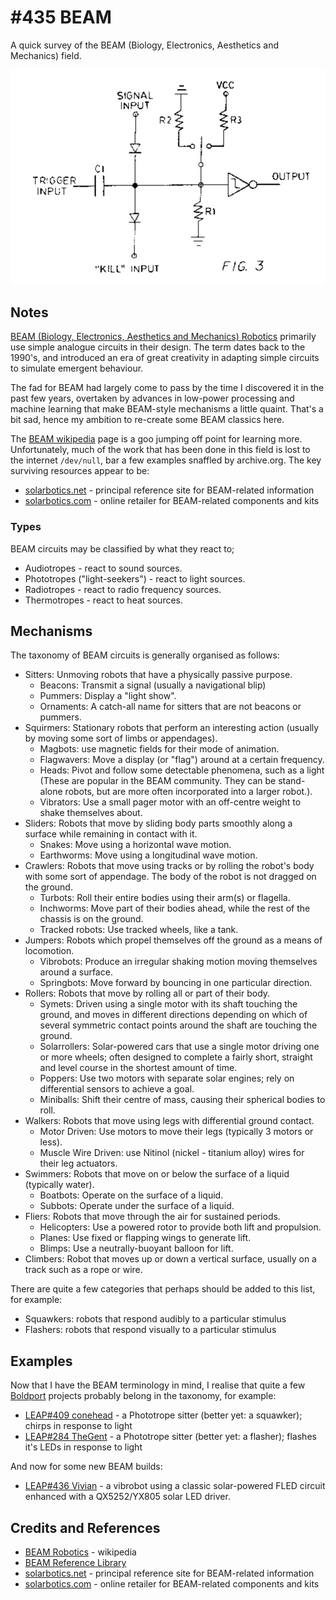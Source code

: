# #435 BEAM

A quick survey of the BEAM (Biology, Electronics, Aesthetics and Mechanics) field.

![Build](./assets/BEAM_build.jpg?raw=true)

## Notes

[BEAM (Biology, Electronics, Aesthetics and Mechanics) Robotics](https://en.wikipedia.org/wiki/BEAM_robotics) primarily use simple analogue circuits in their design.
The term dates back to the 1990's, and introduced an era of great creativity in adapting simple circuits to simulate emergent behaviour.

The fad for BEAM had largely come to pass by the time I discovered it in the past few years, overtaken by advances in low-power processing and machine learning that make
BEAM-style mechanisms a little quaint. That's a bit sad, hence my ambition to re-create some BEAM classics here.

The [BEAM wikipedia](https://en.wikipedia.org/wiki/BEAM_robotics) page is a goo jumping off point for learning more.
Unfortunately, much of the work that has been done in this field is lost to the internet `/dev/null`, bar a few examples snaffled by archive.org.
The key surviving resources appear to be:

* [solarbotics.net](http://solarbotics.net/) - principal reference site for BEAM-related information
* [solarbotics.com](https://solarbotics.com/) - online retailer for BEAM-related components and kits

### Types

BEAM circuits may be classified by what they react to;

* Audiotropes - react to sound sources.
* Phototropes ("light-seekers") - react to light sources.
* Radiotropes - react to radio frequency sources.
* Thermotropes - react to heat sources.

## Mechanisms

The taxonomy of BEAM circuits is generally organised as follows:

* Sitters: Unmoving robots that have a physically passive purpose.
    * Beacons: Transmit a signal (usually a navigational blip)
    * Pummers: Display a "light show".
    * Ornaments: A catch-all name for sitters that are not beacons or pummers.
* Squirmers: Stationary robots that perform an interesting action (usually by moving some sort of limbs or appendages).
    * Magbots: use magnetic fields for their mode of animation.
    * Flagwavers: Move a display (or "flag") around at a certain frequency.
    * Heads: Pivot and follow some detectable phenomena, such as a light (These are popular in the BEAM community. They can be stand-alone robots, but are more often incorporated into a larger robot.).
    * Vibrators: Use a small pager motor with an off-centre weight to shake themselves about.
* Sliders: Robots that move by sliding body parts smoothly along a surface while remaining in contact with it.
    * Snakes: Move using a horizontal wave motion.
    * Earthworms: Move using a longitudinal wave motion.
* Crawlers: Robots that move using tracks or by rolling the robot's body with some sort of appendage. The body of the robot is not dragged on the ground.
    * Turbots: Roll their entire bodies using their arm(s) or flagella.
    * Inchworms: Move part of their bodies ahead, while the rest of the chassis is on the ground.
    * Tracked robots: Use tracked wheels, like a tank.
* Jumpers: Robots which propel themselves off the ground as a means of locomotion.
    * Vibrobots: Produce an irregular shaking motion moving themselves around a surface.
    * Springbots: Move forward by bouncing in one particular direction.
* Rollers: Robots that move by rolling all or part of their body.
    * Symets: Driven using a single motor with its shaft touching the ground, and moves in different directions depending on which of several symmetric contact points around the shaft are touching the ground.
    * Solarrollers: Solar-powered cars that use a single motor driving one or more wheels; often designed to complete a fairly short, straight and level course in the shortest amount of time.
    * Poppers: Use two motors with separate solar engines; rely on differential sensors to achieve a goal.
    * Miniballs: Shift their centre of mass, causing their spherical bodies to roll.
* Walkers: Robots that move using legs with differential ground contact.
    * Motor Driven: Use motors to move their legs (typically 3 motors or less).
    * Muscle Wire Driven: use Nitinol (nickel - titanium alloy) wires for their leg actuators.
* Swimmers: Robots that move on or below the surface of a liquid (typically water).
    * Boatbots: Operate on the surface of a liquid.
    * Subbots: Operate under the surface of a liquid.
* Fliers: Robots that move through the air for sustained periods.
    * Helicopters: Use a powered rotor to provide both lift and propulsion.
    * Planes: Use fixed or flapping wings to generate lift.
    * Blimps: Use a neutrally-buoyant balloon for lift.
* Climbers: Robot that moves up or down a vertical surface, usually on a track such as a rope or wire.

There are quite a few categories that perhaps should be added to this list, for example:

* Squawkers: robots that respond audibly to a particular stimulus
* Flashers: robots that respond visually to a particular stimulus

## Examples

Now that I have the BEAM terminology in mind, I realise that quite a few [Boldport](https://github.com/tardate/LittleArduinoProjects/tree/main/BoldportClub) projects
probably belong in the taxonomy, for example:

* [LEAP#409 conehead](https://github.com/tardate/LittleArduinoProjects/tree/main/BoldportClub/conehead) - a Phototrope sitter (better yet: a squawker); chirps in response to light
* [LEAP#284 TheGent](https://github.com/tardate/LittleArduinoProjects/tree/main/BoldportClub/TheGent) - a Phototrope sitter (better yet: a flasher); flashes it's LEDs in response to light

And now for some new BEAM builds:

* [LEAP#436 Vivian](./Vivian) - a vibrobot using a classic solar-powered FLED circuit enhanced with a QX5252/YX805 solar LED driver.

## Credits and References

* [BEAM Robotics](https://en.wikipedia.org/wiki/BEAM_robotics) - wikipedia
* [BEAM Reference Library](http://solarbotics.net/library.html)
* [solarbotics.net](http://solarbotics.net/) - principal reference site for BEAM-related information
* [solarbotics.com](https://solarbotics.com/) - online retailer for BEAM-related components and kits
